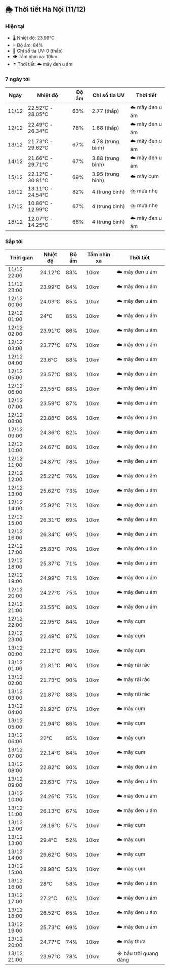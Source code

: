 ## 🌦️ Thời tiết Hà Nội (11/12)

### Hiện tại

- 🌡️ Nhiệt độ: 23.99℃
- 💦 Độ ẩm: 84%
- 🌟 Chỉ số tia UV: 0 (thấp)
- 👁️ Tầm nhìn xa: 10km
- ☂️ Thời tiết: ☁️ mây đen u ám

### 7 ngày tới

| Ngày | Nhiệt độ | Độ ẩm | Chỉ số tia UV | Thời tiết |
| --- | --- | --- | --- | --- |
| 11/12 | 22.52℃ - 28.05℃ | 63% | 2.77 (thấp) | ☁️ mây đen u ám |
| 12/12 | 22.49℃ - 26.34℃ | 78% | 1.68 (thấp) | ☁️ mây đen u ám |
| 13/12 | 21.73℃ - 29.62℃ | 67% | 4.78 (trung bình) | ☁️ mây đen u ám |
| 14/12 | 21.66℃ - 29.71℃ | 67% | 3.88 (trung bình) | ☁️ mây đen u ám |
| 15/12 | 22.12℃ - 30.81℃ | 69% | 3.95 (trung bình) | ☁️ mây cụm |
| 16/12 | 13.11℃ - 24.54℃ | 82% | 4 (trung bình) | ⛈️ mưa nhẹ |
| 17/12 | 10.86℃ - 12.99℃ | 67% | 4 (trung bình) | ⛈️ mưa nhẹ |
| 18/12 | 12.07℃ - 14.25℃ | 68% | 4 (trung bình) | ☁️ mây đen u ám |

### Sắp tới

| Thời gian | Nhiệt độ | Độ ẩm | Tầm nhìn xa | Thời tiết |
| --- | --- | --- | --- | --- |
| 11/12 22:00 | 24.12℃ | 83% | 10km | ☁️ mây đen u ám |
| 11/12 23:00 | 23.99℃ | 84% | 10km | ☁️ mây đen u ám |
| 12/12 00:00 | 24.03℃ | 85% | 10km | ☁️ mây đen u ám |
| 12/12 01:00 | 24℃ | 85% | 10km | ☁️ mây đen u ám |
| 12/12 02:00 | 23.91℃ | 86% | 10km | ☁️ mây đen u ám |
| 12/12 03:00 | 23.77℃ | 87% | 10km | ☁️ mây đen u ám |
| 12/12 04:00 | 23.6℃ | 88% | 10km | ☁️ mây đen u ám |
| 12/12 05:00 | 23.57℃ | 88% | 10km | ☁️ mây đen u ám |
| 12/12 06:00 | 23.55℃ | 88% | 10km | ☁️ mây đen u ám |
| 12/12 07:00 | 23.59℃ | 87% | 10km | ☁️ mây đen u ám |
| 12/12 08:00 | 23.88℃ | 86% | 10km | ☁️ mây đen u ám |
| 12/12 09:00 | 24.36℃ | 82% | 10km | ☁️ mây đen u ám |
| 12/12 10:00 | 24.67℃ | 80% | 10km | ☁️ mây đen u ám |
| 12/12 11:00 | 24.87℃ | 78% | 10km | ☁️ mây đen u ám |
| 12/12 12:00 | 25.22℃ | 76% | 10km | ☁️ mây đen u ám |
| 12/12 13:00 | 25.62℃ | 73% | 10km | ☁️ mây đen u ám |
| 12/12 14:00 | 25.92℃ | 71% | 10km | ☁️ mây đen u ám |
| 12/12 15:00 | 26.31℃ | 69% | 10km | ☁️ mây đen u ám |
| 12/12 16:00 | 26.34℃ | 69% | 10km | ☁️ mây đen u ám |
| 12/12 17:00 | 25.83℃ | 70% | 10km | ☁️ mây đen u ám |
| 12/12 18:00 | 25.37℃ | 71% | 10km | ☁️ mây đen u ám |
| 12/12 19:00 | 24.99℃ | 71% | 10km | ☁️ mây đen u ám |
| 12/12 20:00 | 24.27℃ | 75% | 10km | ☁️ mây đen u ám |
| 12/12 21:00 | 23.55℃ | 80% | 10km | ☁️ mây đen u ám |
| 12/12 22:00 | 22.95℃ | 84% | 10km | ☁️ mây cụm |
| 12/12 23:00 | 22.49℃ | 87% | 10km | ☁️ mây cụm |
| 13/12 00:00 | 22.12℃ | 89% | 10km | ☁️ mây cụm |
| 13/12 01:00 | 21.81℃ | 90% | 10km | ☁️ mây rải rác |
| 13/12 02:00 | 21.73℃ | 90% | 10km | ☁️ mây rải rác |
| 13/12 03:00 | 21.87℃ | 88% | 10km | ☁️ mây rải rác |
| 13/12 04:00 | 21.92℃ | 87% | 10km | ☁️ mây cụm |
| 13/12 05:00 | 21.94℃ | 86% | 10km | ☁️ mây cụm |
| 13/12 06:00 | 22℃ | 85% | 10km | ☁️ mây cụm |
| 13/12 07:00 | 22.14℃ | 84% | 10km | ☁️ mây cụm |
| 13/12 08:00 | 22.82℃ | 80% | 10km | ☁️ mây đen u ám |
| 13/12 09:00 | 23.63℃ | 77% | 10km | ☁️ mây đen u ám |
| 13/12 10:00 | 24.26℃ | 75% | 10km | ☁️ mây đen u ám |
| 13/12 11:00 | 26.13℃ | 67% | 10km | ☁️ mây đen u ám |
| 13/12 12:00 | 28.16℃ | 57% | 10km | ☁️ mây cụm |
| 13/12 13:00 | 29.4℃ | 52% | 10km | ☁️ mây cụm |
| 13/12 14:00 | 29.62℃ | 50% | 10km | ☁️ mây cụm |
| 13/12 15:00 | 28.98℃ | 53% | 10km | ☁️ mây cụm |
| 13/12 16:00 | 28℃ | 58% | 10km | ☁️ mây đen u ám |
| 13/12 17:00 | 27.2℃ | 62% | 10km | ☁️ mây đen u ám |
| 13/12 18:00 | 26.52℃ | 65% | 10km | ☁️ mây đen u ám |
| 13/12 19:00 | 25.73℃ | 69% | 10km | ☁️ mây đen u ám |
| 13/12 20:00 | 24.77℃ | 74% | 10km | ☁️ mây thưa |
| 13/12 21:00 | 23.97℃ | 78% | 10km | ☀️ bầu trời quang đãng |

